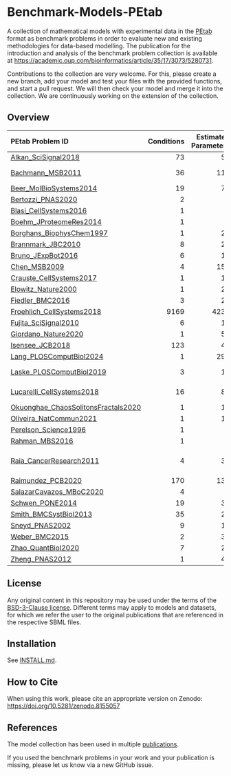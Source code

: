 # Benchmark-Models-PEtab
A collection of mathematical models with experimental data in the [PEtab](https://github.com/PEtab-dev) format as benchmark problems in order to evaluate new and existing methodologies for data-based modelling. The publication for the introduction and analysis of the benchmark problem collection is available at https://academic.oup.com/bioinformatics/article/35/17/3073/5280731.

Contributions to the collection are very welcome. For this, please create a new branch, add your model and test your files with the provided functions, and start a pull request. We will then check your model and merge it into the collection. We are continuously working on the extension of the collection.

## Overview

| PEtab Problem ID                                                                             |   Conditions |   Estimated Parameters |   Events |   Preequilibration |   Postequilibration |   Measurements |   Observables | Noise distribution(s)   |   Species | References                                                                                                                                                                | SBML4Humans                                                                                                                                                                                                                              |
|:---------------------------------------------------------------------------------------------|-------------:|-----------------------:|---------:|-------------------:|--------------------:|---------------:|--------------:|:------------------------|----------:|:--------------------------------------------------------------------------------------------------------------------------------------------------------------------------|:-----------------------------------------------------------------------------------------------------------------------------------------------------------------------------------------------------------------------------------------|
| [Alkan_SciSignal2018](Benchmark-Models/Alkan_SciSignal2018/)                                 |           73 |                     56 |        0 |                  0 |                   0 |           1733 |            12 | normal                  |        36 | [\[1\]](http://identifiers.org/doi/10.1126/scisignal.aat0229)                                                                                                             | [\[1\]](https://sbml4humans.de/model_url?url=https://raw.githubusercontent.com/Benchmarking-Initiative/Benchmark-Models-PEtab/master/Benchmark-Models/Alkan_SciSignal2018/model_Alkan_SciSignal2018.xml)                                 |
| [Bachmann_MSB2011](Benchmark-Models/Bachmann_MSB2011/)                                       |           36 |                    113 |        0 |                  0 |                   0 |            541 |            20 | normal; log10-normal    |        25 | [\[1\]](http://identifiers.org/doi/10.1038/msb.2011.50)                                                                                                                   | [\[1\]](https://sbml4humans.de/model_url?url=https://raw.githubusercontent.com/Benchmarking-Initiative/Benchmark-Models-PEtab/master/Benchmark-Models/Bachmann_MSB2011/model_Bachmann_MSB2011.xml)                                       |
| [Beer_MolBioSystems2014](Benchmark-Models/Beer_MolBioSystems2014/)                           |           19 |                     72 |        0 |                  0 |                   0 |          27132 |             2 | normal                  |         4 | [\[1\]](http://identifiers.org/doi/10.1039/c3mb70594c)                                                                                                                    | [\[1\]](https://sbml4humans.de/model_url?url=https://raw.githubusercontent.com/Benchmarking-Initiative/Benchmark-Models-PEtab/master/Benchmark-Models/Beer_MolBioSystems2014/model_Beer_MolBioSystems2014.xml)                           |
| [Bertozzi_PNAS2020](Benchmark-Models/Bertozzi_PNAS2020/)                                     |            2 |                      3 |        0 |                  0 |                   0 |            138 |             1 | normal                  |         3 | [\[1\]](http://identifiers.org/pubmed/32616574)                                                                                                                           | [\[1\]](https://sbml4humans.de/model_url?url=https://raw.githubusercontent.com/Benchmarking-Initiative/Benchmark-Models-PEtab/master/Benchmark-Models/Bertozzi_PNAS2020/model_Bertozzi_PNAS2020.xml)                                     |
| [Blasi_CellSystems2016](Benchmark-Models/Blasi_CellSystems2016/)                             |            1 |                      9 |        0 |                  0 |                   1 |            252 |            15 | log-normal              |        16 | [\[1\]](http://identifiers.org/doi/10.1016/j.cels.2016.01.002)                                                                                                            | [\[1\]](https://sbml4humans.de/model_url?url=https://raw.githubusercontent.com/Benchmarking-Initiative/Benchmark-Models-PEtab/master/Benchmark-Models/Blasi_CellSystems2016/model_Blasi_CellSystems2016.xml)                             |
| [Boehm_JProteomeRes2014](Benchmark-Models/Boehm_JProteomeRes2014/)                           |            1 |                      9 |        0 |                  0 |                   0 |             48 |             3 | normal                  |         8 | [\[1\]](http://identifiers.org/doi/10.1021/pr5006923)                                                                                                                     | [\[1\]](https://sbml4humans.de/model_url?url=https://raw.githubusercontent.com/Benchmarking-Initiative/Benchmark-Models-PEtab/master/Benchmark-Models/Boehm_JProteomeRes2014/model_Boehm_JProteomeRes2014.xml)                           |
| [Borghans_BiophysChem1997](Benchmark-Models/Borghans_BiophysChem1997/)                       |            1 |                     23 |        0 |                  0 |                   0 |            111 |             1 | log10-normal            |         3 | [\[1\]](http://identifiers.org/doi/10.1016/s0301-4622(97)00010-0)                                                                                                         | [\[1\]](https://sbml4humans.de/model_url?url=https://raw.githubusercontent.com/Benchmarking-Initiative/Benchmark-Models-PEtab/master/Benchmark-Models/Borghans_BiophysChem1997/model_Borghans_BiophysChem1997.xml)                       |
| [Brannmark_JBC2010](Benchmark-Models/Brannmark_JBC2010/)                                     |            8 |                     22 |        0 |                  1 |                   0 |             43 |             3 | normal                  |         9 | [\[1\]](http://identifiers.org/doi/10.1074/jbc.M110.106849)                                                                                                               | [\[1\]](https://sbml4humans.de/model_url?url=https://raw.githubusercontent.com/Benchmarking-Initiative/Benchmark-Models-PEtab/master/Benchmark-Models/Brannmark_JBC2010/model_Brannmark_JBC2010.xml)                                     |
| [Bruno_JExpBot2016](Benchmark-Models/Bruno_JExpBot2016/)                                     |            6 |                     13 |        0 |                  0 |                   0 |             77 |             5 | normal                  |         7 | [\[1\]](http://identifiers.org/doi/10.1093/jxb/erw356)                                                                                                                    | [\[1\]](https://sbml4humans.de/model_url?url=https://raw.githubusercontent.com/Benchmarking-Initiative/Benchmark-Models-PEtab/master/Benchmark-Models/Bruno_JExpBot2016/model_Bruno_JExpBot2016.xml)                                     |
| [Chen_MSB2009](Benchmark-Models/Chen_MSB2009/)                                               |            4 |                    155 |        0 |                  0 |                   0 |            120 |             3 | normal                  |       500 | [\[1\]](http://identifiers.org/doi/10.1038/msb.2008.74)                                                                                                                   | [\[1\]](https://sbml4humans.de/model_url?url=https://raw.githubusercontent.com/Benchmarking-Initiative/Benchmark-Models-PEtab/master/Benchmark-Models/Chen_MSB2009/model_Chen_MSB2009.xml)                                               |
| [Crauste_CellSystems2017](Benchmark-Models/Crauste_CellSystems2017/)                         |            1 |                     12 |        0 |                  0 |                   0 |             21 |             4 | normal                  |         5 | [\[1\]](http://identifiers.org/doi/10.1016/j.cels.2017.01.014)                                                                                                            | [\[1\]](https://sbml4humans.de/model_url?url=https://raw.githubusercontent.com/Benchmarking-Initiative/Benchmark-Models-PEtab/master/Benchmark-Models/Crauste_CellSystems2017/model_Crauste_CellSystems2017.xml)                         |
| [Elowitz_Nature2000](Benchmark-Models/Elowitz_Nature2000/)                                   |            1 |                     21 |        0 |                  0 |                   0 |             58 |             1 | log10-normal            |         8 | [\[1\]](http://identifiers.org/doi/10.1038/35002125)                                                                                                                      | [\[1\]](https://sbml4humans.de/model_url?url=https://raw.githubusercontent.com/Benchmarking-Initiative/Benchmark-Models-PEtab/master/Benchmark-Models/Elowitz_Nature2000/model_Elowitz_Nature2000.xml)                                   |
| [Fiedler_BMC2016](Benchmark-Models/Fiedler_BMC2016/)                                         |            3 |                     22 |        0 |                  0 |                   0 |             72 |             2 | normal                  |         6 | [\[1\]](http://identifiers.org/doi/10.1186/s12918-016-0319-7)                                                                                                             | [\[1\]](https://sbml4humans.de/model_url?url=https://raw.githubusercontent.com/Benchmarking-Initiative/Benchmark-Models-PEtab/master/Benchmark-Models/Fiedler_BMC2016/model_Fiedler_BMC2016.xml)                                         |
| [Froehlich_CellSystems2018](Benchmark-Models/Froehlich_CellSystems2018/)                     |         9169 |                   4231 |        0 |                  0 |                9169 |           9169 |             1 | normal                  |      1396 | [\[1\]](http://identifiers.org/doi/10.1126/scisignal.aat0229)                                                                                                             | [\[1\]](https://sbml4humans.de/model_url?url=https://raw.githubusercontent.com/Benchmarking-Initiative/Benchmark-Models-PEtab/master/Benchmark-Models/Froehlich_CellSystems2018/model_Froehlich_CellSystems2018.xml)                     |
| [Fujita_SciSignal2010](Benchmark-Models/Fujita_SciSignal2010/)                               |            6 |                     19 |        0 |                  0 |                   0 |            144 |             3 | normal                  |         9 | [\[1\]](http://identifiers.org/doi/10.1126/scisignal.2000810)                                                                                                             | [\[1\]](https://sbml4humans.de/model_url?url=https://raw.githubusercontent.com/Benchmarking-Initiative/Benchmark-Models-PEtab/master/Benchmark-Models/Fujita_SciSignal2010/model_Fujita_SciSignal2010.xml)                               |
| [Giordano_Nature2020](Benchmark-Models/Giordano_Nature2020/)                                 |            1 |                     50 |        0 |                  0 |                   0 |            313 |             7 | normal                  |        13 | [\[1\]](http://identifiers.org/pubmed/32322102)                                                                                                                           | [\[1\]](https://sbml4humans.de/model_url?url=https://raw.githubusercontent.com/Benchmarking-Initiative/Benchmark-Models-PEtab/master/Benchmark-Models/Giordano_Nature2020/Giordano_Nature2020_model.xml)                                 |
| [Isensee_JCB2018](Benchmark-Models/Isensee_JCB2018/)                                         |          123 |                     46 |        0 |                  1 |                   0 |            687 |             3 | normal                  |        25 | [\[1\]](http://identifiers.org/doi/10.1083/jcb.201708053)                                                                                                                 | [\[1\]](https://sbml4humans.de/model_url?url=https://raw.githubusercontent.com/Benchmarking-Initiative/Benchmark-Models-PEtab/master/Benchmark-Models/Isensee_JCB2018/model_Isensee_JCB2018.xml)                                         |
| [Lang_PLOSComputBiol2024](Benchmark-Models/Lang_PLOSComputBiol2024/)                       |            1 |                     294 |        0 |                  0 |                   0 |             9600 |            16 | normal      |        124 | [\[1\]](http://identifiers.org/doi/10.1371/journal.pcbi.1011151) | [\[1\]](https://sbml4humans.de/model_url?url=https://raw.githubusercontent.com/Benchmarking-Initiative/Benchmark-Models-PEtab/master/Benchmark-Models/Lang_PLOSComputBiol2024/model_Lang_PLOSComputBiol2024.xml)                       |
| [Laske_PLOSComputBiol2019](Benchmark-Models/Laske_PLOSComputBiol2019/)                       |            3 |                     13 |        0 |                  0 |                   0 |             42 |            13 | normal; log-normal      |        41 | [\[1\]](http://identifiers.org/biomodels.db/BIOMD0000000463) [\[2\]](http://identifiers.org/biomodels.db/MODEL1307270000) [\[3\]](http://identifiers.org/doi/10.1371/journal.pcbi.1006944) | [\[1\]](https://sbml4humans.de/model_url?url=https://raw.githubusercontent.com/Benchmarking-Initiative/Benchmark-Models-PEtab/master/Benchmark-Models/Laske_PLOSComputBiol2019/model_Laske_PLOSComputBiol2019.xml)                       |
| [Lucarelli_CellSystems2018](Benchmark-Models/Lucarelli_CellSystems2018/)                     |           16 |                     84 |        0 |                  0 |                   0 |           1755 |            65 | normal; log10-normal    |        33 | [\[1\]](http://identifiers.org/doi/10.1016/j.cels.2017.11.010)                                                                                                            | [\[1\]](https://sbml4humans.de/model_url?url=https://raw.githubusercontent.com/Benchmarking-Initiative/Benchmark-Models-PEtab/master/Benchmark-Models/Lucarelli_CellSystems2018/model_Lucarelli_CellSystems2018.xml)                     |
| [Okuonghae_ChaosSolitonsFractals2020](Benchmark-Models/Okuonghae_ChaosSolitonsFractals2020/) |            1 |                     16 |        0 |                  0 |                   0 |             92 |             2 | normal                  |         9 | [\[1\]](http://identifiers.org/doi/10.1016/j.chaos.2020.110032)                                                                                                           | [\[1\]](https://sbml4humans.de/model_url?url=https://raw.githubusercontent.com/Benchmarking-Initiative/Benchmark-Models-PEtab/master/Benchmark-Models/Okuonghae_ChaosSolitonsFractals2020/Okuonghae_ChaosSolitonsFractals2020_model.xml) |
| [Oliveira_NatCommun2021](Benchmark-Models/Oliveira_NatCommun2021/)                           |            1 |                     12 |        0 |                  0 |                   0 |            120 |             2 | normal                  |         9 | [\[1\]](http://identifiers.org/doi/10.1038/s41467-020-19798-3)                                                                                                            | [\[1\]](https://sbml4humans.de/model_url?url=https://raw.githubusercontent.com/Benchmarking-Initiative/Benchmark-Models-PEtab/master/Benchmark-Models/Oliveira_NatCommun2021/Oliveira_NatCommun2021_model.xml)                           |
| [Perelson_Science1996](Benchmark-Models/Perelson_Science1996/)                               |            1 |                      3 |        0 |                  0 |                   0 |             16 |             1 | log10-normal            |         4 | [\[1\]](http://identifiers.org/doi/10.1126/science.271.5255.1582)                                                                                                         | [\[1\]](https://sbml4humans.de/model_url?url=https://raw.githubusercontent.com/Benchmarking-Initiative/Benchmark-Models-PEtab/master/Benchmark-Models/Perelson_Science1996/model_Perelson_Science1996.xml)                               |
| [Rahman_MBS2016](Benchmark-Models/Rahman_MBS2016/)                                           |            1 |                      9 |        0 |                  0 |                   0 |             23 |             1 | normal                  |         7 | [\[1\]](http://identifiers.org/doi/10.1016/j.mbs.2016.07.009)                                                                                                             | [\[1\]](https://sbml4humans.de/model_url?url=https://raw.githubusercontent.com/Benchmarking-Initiative/Benchmark-Models-PEtab/master/Benchmark-Models/Rahman_MBS2016/model_Rahman_MBS2016.xml)                                           |
| [Raia_CancerResearch2011](Benchmark-Models/Raia_CancerResearch2011/)                         |            4 |                     39 |        0 |                  0 |                   0 |            205 |             8 |      normal                   |      14  | [\[1\]](https://doi.org/10.1158/0008-5472.CAN-10-2987) "MedB-1 model"                                                                                                     | [\[1\]](https://sbml4humans.de/model_url?url=https://raw.githubusercontent.com/Benchmarking-Initiative/Benchmark-Models-PEtab/master/Benchmark-Models/Raia_CancerResearch2011/model_Raia_CancerResearch2011.xml)                                                                                                      |
| [Raimundez_PCB2020](Benchmark-Models/Raimundez_PCB2020/)                                     |          170 |                    136 |        0 |                  4 |                   0 |            627 |            79 | normal                  |        22 | [\[1\]](http://identifiers.org/doi/10.1371/journal.pcbi.1007147)                                                                                                          | [\[1\]](https://sbml4humans.de/model_url?url=https://raw.githubusercontent.com/Benchmarking-Initiative/Benchmark-Models-PEtab/master/Benchmark-Models/Raimundez_PCB2020/model_Raimundez_PCB2020.xml)                                     |
| [SalazarCavazos_MBoC2020](Benchmark-Models/SalazarCavazos_MBoC2020/)                         |            4 |                      6 |        0 |                  0 |                   0 |             18 |             3 | normal                  |        75 | [\[1\]](http://identifiers.org/doi/10.1091/mbc.E19-09-0548)                                                                                                               | [\[1\]](https://sbml4humans.de/model_url?url=https://raw.githubusercontent.com/Benchmarking-Initiative/Benchmark-Models-PEtab/master/Benchmark-Models/SalazarCavazos_MBoC2020/model_SalazarCavazos_MBoC2020.xml)                         |
| [Schwen_PONE2014](Benchmark-Models/Schwen_PONE2014/)                                         |           19 |                     30 |        0 |                  0 |                   0 |            286 |             4 | log10-normal            |        11 | [\[1\]](http://identifiers.org/doi/10.1371/journal.pone.0133653)                                                                                                          | [\[1\]](https://sbml4humans.de/model_url?url=https://raw.githubusercontent.com/Benchmarking-Initiative/Benchmark-Models-PEtab/master/Benchmark-Models/Schwen_PONE2014/model_Schwen_PONE2014.xml)                                         |
| [Smith_BMCSystBiol2013](Benchmark-Models/Smith_BMCSystBiol2013/)                             |           35 |                     25 |        3 |                  0 |                   0 |             62 |             9 | normal                  |       133 | [\[1\]](http://identifiers.org/doi/10.1186/1752-0509-7-41)                                                                                                                | [\[1\]](https://sbml4humans.de/model_url?url=https://raw.githubusercontent.com/Benchmarking-Initiative/Benchmark-Models-PEtab/master/Benchmark-Models/Smith_BMCSystBiol2013/model_Smith_BMCSystBiol2013.xml)                             |
| [Sneyd_PNAS2002](Benchmark-Models/Sneyd_PNAS2002/)                                           |            9 |                     15 |        0 |                  0 |                   0 |            135 |             1 | normal                  |         6 | [\[1\]](http://identifiers.org/doi/10.1073/pnas.032281999)                                                                                                                | [\[1\]](https://sbml4humans.de/model_url?url=https://raw.githubusercontent.com/Benchmarking-Initiative/Benchmark-Models-PEtab/master/Benchmark-Models/Sneyd_PNAS2002/model_Sneyd_PNAS2002.xml)                                           |
| [Weber_BMC2015](Benchmark-Models/Weber_BMC2015/)                                             |            2 |                     36 |        0 |                  1 |                   0 |            135 |             8 | normal                  |         7 | [\[1\]](http://identifiers.org/doi/10.1186/s12918-015-0147-1)                                                                                                             | [\[1\]](https://sbml4humans.de/model_url?url=https://raw.githubusercontent.com/Benchmarking-Initiative/Benchmark-Models-PEtab/master/Benchmark-Models/Weber_BMC2015/model_Weber_BMC2015.xml)                                             |
| [Zhao_QuantBiol2020](Benchmark-Models/Zhao_QuantBiol2020/)                                   |            7 |                     28 |        0 |                  0 |                   0 |             82 |             1 | normal                  |         5 | [\[1\]](http://identifiers.org/pubmed/32219006)                                                                                                                           | [\[1\]](https://sbml4humans.de/model_url?url=https://raw.githubusercontent.com/Benchmarking-Initiative/Benchmark-Models-PEtab/master/Benchmark-Models/Zhao_QuantBiol2020/SBML_Zhao_QuantBiol2020.xml)                                    |
| [Zheng_PNAS2012](Benchmark-Models/Zheng_PNAS2012/)                                           |            1 |                     46 |        0 |                  1 |                   0 |             60 |            15 | normal                  |        15 | [\[1\]](http://identifiers.org/doi/10.1073/pnas.1201240109)                                                                                                               | [\[1\]](https://sbml4humans.de/model_url?url=https://raw.githubusercontent.com/Benchmarking-Initiative/Benchmark-Models-PEtab/master/Benchmark-Models/Zheng_PNAS2012/model_Zheng_PNAS2012.xml)                                           |

## License

Any original content in this repository may be used under the terms of the [BSD-3-Clause license](LICENSE).
Different terms may apply to models and datasets, for which we refer the user to the original publications
that are referenced in the respective SBML files.

## Installation

See [INSTALL.md](INSTALL.md).

## How to Cite

When using this work, please cite an appropriate version on Zenodo: https://doi.org/10.5281/zenodo.8155057

## References

The model collection has been used in multiple [publications](src/benchmark_refs.bib).

If you used the benchmark problems in your work and your publication is missing, please let us know via a new GitHub issue.